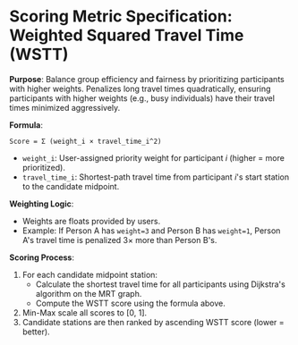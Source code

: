 # **Scoring Metric Specification: Weighted Squared Travel Time (WSTT)**

**Purpose**: Balance group efficiency and fairness by prioritizing participants with higher weights. Penalizes long travel times quadratically, ensuring participants with higher weights (e.g., busy individuals) have their travel times minimized aggressively.

**Formula**:

```
Score = Σ (weight_i × travel_time_i^2)
```

- `weight_i`: User-assigned priority weight for participant _i_ (higher = more prioritized).
- `travel_time_i`: Shortest-path travel time from participant _i_'s start station to the candidate midpoint.

**Weighting Logic**:

- Weights are floats provided by users.
- Example: If Person A has `weight=3` and Person B has `weight=1`, Person A's travel time is penalized 3× more than Person B's.

**Scoring Process**:

1. For each candidate midpoint station:
    - Calculate the shortest travel time for all participants using Dijkstra's algorithm on the MRT graph.
    - Compute the WSTT score using the formula above.
2. Min-Max scale all scores to [0, 1].
3. Candidate stations are then ranked by ascending WSTT score (lower = better).
